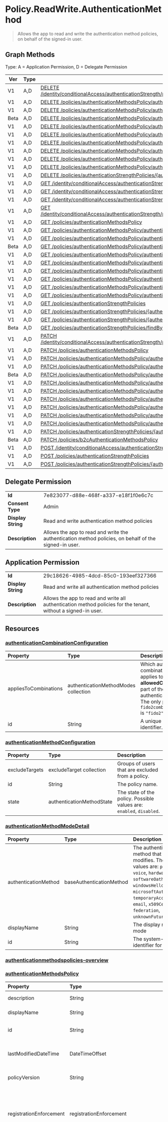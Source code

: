 # Policy.ReadWrite.AuthenticationMethod

> Allows the app to read and write the authentication method policies, on behalf of the signed-in user. 
## Graph Methods

Type: A = Application Permission, D = Delegate Permission

|Ver|Type|Method|
|-------|----|------|
|V1|A,D|[DELETE /identity/conditionalAccess/authenticationStrength/policies/{authenticationStrengthPolicyId}/combinationConfigurations/{authenticationCombinationConfigurationId}](https://docs.microsoft.com/graph/api/authenticationstrengthpolicy-delete-combinationconfigurations?view=graph-rest-1.0&tabs=http)|
|V1|A,D|[DELETE /policies/authenticationMethodsPolicy/authenticationMethodConfigurations/email](https://docs.microsoft.com/graph/api/emailauthenticationmethodconfiguration-delete?view=graph-rest-1.0&tabs=http)|
|V1|A,D|[DELETE /policies/authenticationMethodsPolicy/authenticationMethodConfigurations/fido2](https://docs.microsoft.com/graph/api/fido2authenticationmethodconfiguration-delete?view=graph-rest-1.0&tabs=http)|
|Beta|A,D|[DELETE /policies/authenticationMethodsPolicy/authenticationMethodConfigurations/hardwareOath](https://docs.microsoft.com/graph/api/hardwareoathauthenticationmethodconfiguration-delete?view=graph-rest-beta&tabs=http)|
|V1|A,D|[DELETE /policies/authenticationMethodsPolicy/authenticationMethodConfigurations/microsoftAuthenticator](https://docs.microsoft.com/graph/api/microsoftauthenticatorauthenticationmethodconfiguration-delete?view=graph-rest-1.0&tabs=http)|
|V1|A,D|[DELETE /policies/authenticationMethodsPolicy/authenticationMethodConfigurations/sms](https://docs.microsoft.com/graph/api/smsauthenticationmethodconfiguration-delete?view=graph-rest-1.0&tabs=http)|
|V1|A,D|[DELETE /policies/authenticationMethodsPolicy/authenticationMethodConfigurations/softwareOath](https://docs.microsoft.com/graph/api/softwareoathauthenticationmethodconfiguration-delete?view=graph-rest-1.0&tabs=http)|
|V1|A,D|[DELETE /policies/authenticationMethodsPolicy/authenticationMethodConfigurations/temporaryAccessPass](https://docs.microsoft.com/graph/api/temporaryaccesspassauthenticationmethodconfiguration-delete?view=graph-rest-1.0&tabs=http)|
|V1|A,D|[DELETE /policies/authenticationMethodsPolicy/authenticationMethodConfigurations/voice](https://docs.microsoft.com/graph/api/voiceauthenticationmethodconfiguration-delete?view=graph-rest-1.0&tabs=http)|
|V1|A,D|[DELETE /policies/authenticationMethodsPolicy/authenticationMethodConfigurations/x509Certificate](https://docs.microsoft.com/graph/api/x509certificateauthenticationmethodconfiguration-delete?view=graph-rest-1.0&tabs=http)|
|V1|A,D|[DELETE /policies/authenticationStrengthPolicies/{authenticationStrengthPolicyId}](https://docs.microsoft.com/graph/api/authenticationstrengthroot-delete-policies?view=graph-rest-1.0&tabs=http)|
|V1|A,D|[GET /identity/conditionalAccess/authenticationStrength/authenticationMethodModes](https://docs.microsoft.com/graph/api/authenticationstrengthroot-list-authenticationmethodmodes?view=graph-rest-1.0&tabs=http)|
|V1|A,D|[GET /identity/conditionalAccess/authenticationStrength/authenticationMethodModes/{authenticationMethodModeDetailId}](https://docs.microsoft.com/graph/api/authenticationmethodmodedetail-get?view=graph-rest-1.0&tabs=http)|
|V1|A,D|[GET /identity/conditionalAccess/authenticationStrength/policies/{authenticationStrengthPolicyId}/combinationConfigurations](https://docs.microsoft.com/graph/api/authenticationstrengthpolicy-list-combinationconfigurations?view=graph-rest-1.0&tabs=http)|
|V1|A,D|[GET /identity/conditionalAccess/authenticationStrength/policies/{authenticationStrengthPolicyId}/combinationConfigurations/{authenticationCombinationConfigurationId}](https://docs.microsoft.com/graph/api/authenticationcombinationconfiguration-get?view=graph-rest-1.0&tabs=http)|
|V1|A,D|[GET /policies/authenticationMethodsPolicy](https://docs.microsoft.com/graph/api/authenticationmethodspolicy-get?view=graph-rest-1.0&tabs=http)|
|V1|A,D|[GET /policies/authenticationMethodsPolicy/authenticationMethodConfigurations/email](https://docs.microsoft.com/graph/api/emailauthenticationmethodconfiguration-get?view=graph-rest-1.0&tabs=http)|
|V1|A,D|[GET /policies/authenticationMethodsPolicy/authenticationMethodConfigurations/fido2](https://docs.microsoft.com/graph/api/fido2authenticationmethodconfiguration-get?view=graph-rest-1.0&tabs=http)|
|Beta|A,D|[GET /policies/authenticationMethodsPolicy/authenticationMethodConfigurations/hardwareOath](https://docs.microsoft.com/graph/api/hardwareoathauthenticationmethodconfiguration-get?view=graph-rest-beta&tabs=http)|
|V1|A,D|[GET /policies/authenticationMethodsPolicy/authenticationMethodConfigurations/microsoftAuthenticator](https://docs.microsoft.com/graph/api/microsoftauthenticatorauthenticationmethodconfiguration-get?view=graph-rest-1.0&tabs=http)|
|V1|A,D|[GET /policies/authenticationMethodsPolicy/authenticationMethodConfigurations/sms](https://docs.microsoft.com/graph/api/smsauthenticationmethodconfiguration-get?view=graph-rest-1.0&tabs=http)|
|V1|A,D|[GET /policies/authenticationMethodsPolicy/authenticationMethodConfigurations/softwareOath](https://docs.microsoft.com/graph/api/softwareoathauthenticationmethodconfiguration-get?view=graph-rest-1.0&tabs=http)|
|V1|A,D|[GET /policies/authenticationMethodsPolicy/authenticationMethodConfigurations/temporaryAccessPass](https://docs.microsoft.com/graph/api/temporaryaccesspassauthenticationmethodconfiguration-get?view=graph-rest-1.0&tabs=http)|
|V1|A,D|[GET /policies/authenticationMethodsPolicy/authenticationMethodConfigurations/voice](https://docs.microsoft.com/graph/api/voiceauthenticationmethodconfiguration-get?view=graph-rest-1.0&tabs=http)|
|V1|A,D|[GET /policies/authenticationMethodsPolicy/authenticationMethodConfigurations/x509Certificate](https://docs.microsoft.com/graph/api/x509certificateauthenticationmethodconfiguration-get?view=graph-rest-1.0&tabs=http)|
|V1|A,D|[GET /policies/authenticationStrengthPolicies](https://docs.microsoft.com/graph/api/authenticationstrengthroot-list-policies?view=graph-rest-1.0&tabs=http)|
|V1|A,D|[GET /policies/authenticationStrengthPolicies/{authenticationStrengthPolicyId}](https://docs.microsoft.com/graph/api/authenticationstrengthpolicy-get?view=graph-rest-1.0&tabs=http)|
|V1|A,D|[GET /policies/authenticationStrengthPolicies/{authenticationStrengthPolicyId}/usage](https://docs.microsoft.com/graph/api/authenticationstrengthpolicy-usage?view=graph-rest-1.0&tabs=http)|
|Beta|A,D|[GET /policies/authenticationStrengthPolicies/findByMethodMode(authenticationMethodModes={authenticationMethodMode})](https://docs.microsoft.com/graph/api/authenticationstrengthpolicy-findbymethodmode?view=graph-rest-beta&tabs=http)|
|V1|A,D|[PATCH /identity/conditionalAccess/authenticationStrength/policies/{authenticationStrengthPolicyId}/combinationConfigurations/{authenticationCombinationConfigurationId}](https://docs.microsoft.com/graph/api/authenticationcombinationconfiguration-update?view=graph-rest-1.0&tabs=http)|
|V1|A,D|[PATCH /policies/authenticationMethodsPolicy](https://docs.microsoft.com/graph/api/authenticationmethodspolicy-update?view=graph-rest-1.0&tabs=http)|
|V1|A,D|[PATCH /policies/authenticationMethodsPolicy/authenticationMethodConfigurations/email](https://docs.microsoft.com/graph/api/emailauthenticationmethodconfiguration-update?view=graph-rest-1.0&tabs=http)|
|V1|A,D|[PATCH /policies/authenticationMethodsPolicy/authenticationMethodConfigurations/fido2](https://docs.microsoft.com/graph/api/fido2authenticationmethodconfiguration-update?view=graph-rest-1.0&tabs=http)|
|Beta|A,D|[PATCH /policies/authenticationMethodsPolicy/authenticationMethodConfigurations/hardwareOath](https://docs.microsoft.com/graph/api/hardwareoathauthenticationmethodconfiguration-update?view=graph-rest-beta&tabs=http)|
|V1|A,D|[PATCH /policies/authenticationMethodsPolicy/authenticationMethodConfigurations/microsoftAuthenticator](https://docs.microsoft.com/graph/api/microsoftauthenticatorauthenticationmethodconfiguration-update?view=graph-rest-1.0&tabs=http)|
|V1|A,D|[PATCH /policies/authenticationMethodsPolicy/authenticationMethodConfigurations/sms](https://docs.microsoft.com/graph/api/smsauthenticationmethodconfiguration-update?view=graph-rest-1.0&tabs=http)|
|V1|A,D|[PATCH /policies/authenticationMethodsPolicy/authenticationMethodConfigurations/softwareOath](https://docs.microsoft.com/graph/api/softwareoathauthenticationmethodconfiguration-update?view=graph-rest-1.0&tabs=http)|
|V1|A,D|[PATCH /policies/authenticationMethodsPolicy/authenticationMethodConfigurations/TemporaryAccessPass](https://docs.microsoft.com/graph/api/temporaryaccesspassauthenticationmethodconfiguration-update?view=graph-rest-1.0&tabs=http)|
|V1|A,D|[PATCH /policies/authenticationMethodsPolicy/authenticationMethodConfigurations/voice](https://docs.microsoft.com/graph/api/voiceauthenticationmethodconfiguration-update?view=graph-rest-1.0&tabs=http)|
|V1|A,D|[PATCH /policies/authenticationMethodsPolicy/authenticationMethodConfigurations/x509Certificate](https://docs.microsoft.com/graph/api/x509certificateauthenticationmethodconfiguration-update?view=graph-rest-1.0&tabs=http)|
|V1|A,D|[PATCH /policies/authenticationStrengthPolicies/{authenticationStrengthPolicyId}](https://docs.microsoft.com/graph/api/authenticationstrengthpolicy-update?view=graph-rest-1.0&tabs=http)|
|Beta|A,D|[PATCH /policies/b2cAuthenticationMethodsPolicy](https://docs.microsoft.com/graph/api/b2cauthenticationmethodspolicy-update?view=graph-rest-beta&tabs=http)|
|V1|A,D|[POST /identity/conditionalAccess/authenticationStrength/policies/{authenticationStrengthPolicyId}/combinationConfigurations](https://docs.microsoft.com/graph/api/authenticationstrengthpolicy-post-combinationconfigurations?view=graph-rest-1.0&tabs=http)|
|V1|A,D|[POST /policies/authenticationStrengthPolicies](https://docs.microsoft.com/graph/api/authenticationstrengthroot-post-policies?view=graph-rest-1.0&tabs=http)|
|V1|A,D|[POST /policies/authenticationStrengthPolicies/{authenticationStrengthPolicyId}/updateAllowedCombinations](https://docs.microsoft.com/graph/api/authenticationstrengthpolicy-updateallowedcombinations?view=graph-rest-1.0&tabs=http)|
## Delegate Permission
|||
|-|-|
|**Id**|7e823077-d88e-468f-a337-e18f1f0e6c7c|
|**Consent Type**|Admin|
|**Display String**|Read and write authentication method policies|
|**Description**|Allows the app to read and write the authentication method policies, on behalf of the signed-in user. |
## Application Permission
|||
|-|-|
|**Id**|29c18626-4985-4dcd-85c0-193eef327366|
|**Display String**|Read and write all authentication method policies |
|**Description**|Allows the app to read and write all authentication method policies for the tenant, without a signed-in user. |
## Resources
### [authenticationCombinationConfiguration ](https://docs.microsoft.com/graph/api/resources/authenticationcombinationconfiguration?view=graph-rest-1.0&tabs=http)
|Property|Type|Description|
|:---|:---|:---|
|appliesToCombinations|authenticationMethodModes collection|Which authentication method combinations this configuration applies to. Must be an **allowedCombinations** object, part of the authenticationStrengthPolicy. The only possible value for `fido2combinationConfigurations` is `"fido2"`.|
|id|String|A unique system-generated identifier.|
### [authenticationMethodConfiguration ](https://docs.microsoft.com/graph/api/resources/authenticationmethodconfiguration?view=graph-rest-1.0&tabs=http)
|Property|Type|Description|
|:---|:---|:---|
|excludeTargets|excludeTarget collection|Groups of users that are excluded from a policy.|
|id|String|The policy name.|
|state|authenticationMethodState|The state of the policy. Possible values are: `enabled`, `disabled`.|
### [authenticationMethodModeDetail ](https://docs.microsoft.com/graph/api/resources/authenticationmethodmodedetail?view=graph-rest-1.0&tabs=http)
|Property|Type|Description|
|:---|:---|:---|
|authenticationMethod|baseAuthenticationMethod|The authentication method that this mode modifies. The possible values are: `password`, `voice`, `hardwareOath`, `softwareOath`, `sms`, `fido2`, `windowsHelloForBusiness`, `microsoftAuthenticator`, `temporaryAccessPass`, `email`, `x509Certificate`, `federation`, `unknownFutureValue`.|
|displayName|String|The display name of this mode|
|id|String|The system-generated identifier for this mode. |
### [authenticationmethodspolicies-overview](https://docs.microsoft.com/graph/api/resources/authenticationmethodspolicies-overview?view=graph-rest-1.0&tabs=http)

### [authenticationMethodsPolicy ](https://docs.microsoft.com/graph/api/resources/authenticationmethodspolicy?view=graph-rest-1.0&tabs=http)
|Property|Type|Description|
|:---|:---|:---|
|description|String|A description of the policy. Read-only.|
|displayName|String|The name of the policy. Read-only.|
|id|String|The identifier of the policy. Inherited from entity.|
|lastModifiedDateTime|DateTimeOffset|The date and time of the last update to the policy. Read-only.|
|policyVersion|String|The version of the policy in use. Read-only.|
|registrationEnforcement|registrationEnforcement|Enforce registration at sign-in time. This property can be used to remind users to set up targeted authentication methods.|
|policyMigrationState|authenticationMethodsPolicyMigrationState|The state of migration of the authentication methods policy from the legacy multifactor authentication and self-service password reset (SSPR) policies. The possible values are: <br/><li>`premigration` - means the authentication methods policy is used for authentication only, legacy policies are respected. <li>`migrationInProgress` - means the authentication methods policy is used for both authentication and SSPR, legacy policies are respected. <li>`migrationComplete` - means the authentication methods policy is used for authentication and SSPR, legacy policies are ignored. <li>`unknownFutureValue` - Evolvable enumeration sentinel value. Do not use. |
### [authenticationMethodTarget ](https://docs.microsoft.com/graph/api/resources/authenticationmethodtarget?view=graph-rest-1.0&tabs=http)
|Property|Type|Description|
|:---|:---|:---|
|id|String|Object Id of a Microsoft Entra user or group.|
|isRegistrationRequired|Boolean|Determines if the user is enforced to register the authentication method.|
|targetType|authenticationMethodTargetType|Possible values are: `user`, `group`.|
### [authenticationStrengthPolicy ](https://docs.microsoft.com/graph/api/resources/authenticationstrengthpolicy?view=graph-rest-1.0&tabs=http)
|Property|Type|Description|
|:---|:---|:---|
|allowedCombinations|authenticationMethodModes collection|A collection of authentication method modes that are required be used to satify this authentication strength.|
|createdDateTime|DateTimeOffset|The datetime when this policy was created.|
|description|String|The human-readable description of this policy.|
|displayName|String|The human-readable display name of this policy. <br><br>Supports `$filter` (`eq`, `ne`, `not` , and `in`). |
|id|String|The system-generated identifier for this mode.|
|modifiedDateTime|DateTimeOffset|The datetime when this policy was last modified.|
|policyType|authenticationStrengthPolicyType|A descriptor of whether this policy is built into Microsoft Entra ID or created by an admin for the tenant. The possible values are: `builtIn`, `custom`, `unknownFutureValue`. <br><br>Supports `$filter` (`eq`, `ne`, `not` , and `in`). |
|requirementsSatisfied|authenticationStrengthRequirements|A descriptor of whether this authentication strength grants the MFA claim upon successful satisfaction. The possible values are: `none`, `mfa`, `unknownFutureValue`.|
### [authenticationStrengthUsage ](https://docs.microsoft.com/graph/api/resources/authenticationstrengthusage?view=graph-rest-1.0&tabs=http)
|Property|Type|Description|
|:---|:---|:---|
|mfa|conditionalAccessPolicy collection|A collection of Conditional Access policies that reference the specified authentication strength policy and that require an MFA claim.|
|none|conditionalAccessPolicy collection|A collection of Conditional Access policies that reference the specified authentication strength policy and that do not require an MFA claim.|
### [b2cAuthenticationMethodsPolicy ](https://docs.microsoft.com/graph/api/resources/b2cauthenticationmethodspolicy?view=graph-rest-1.0&tabs=http)
| Property     | Type        | Description |
|:-------------|:------------|:------------|
|id|String|The ID of the B2C authentication methods policy. This is a read only property and the key.|
|isEmailPasswordAuthenticationEnabled|Boolean|The tenant admin can configure local accounts using email if the email and password authentication method is enabled.|
|isUserNameAuthenticationEnabled|Boolean|The tenant admin can configure local accounts using username if the username and password authentication method is enabled.|
|isPhoneOneTimePasswordAuthenticationEnabled|Boolean|The tenant admin can configure local accounts using phone number if the phone number and one-time password authentication method is enabled.|
### [emailAuthenticationMethodConfiguration ](https://docs.microsoft.com/graph/api/resources/emailauthenticationmethodconfiguration?view=graph-rest-1.0&tabs=http)
|Property|Type|Description|
|:---|:---|:---|
|allowExternalIdToUseEmailOtp|externalEmailOtpState|Determines whether email OTP is usable by external users for authentication. Possible values are: `default`, `enabled`, `disabled`, `unknownFutureValue`. Tenants in the `default` state who didn't use public preview have email OTP enabled beginning in October 2021.|
|excludeTargets|excludeTarget collection|Groups of users that are excluded from the policy.|
|id|String|The authentication method policy identifier. Inherited from authenticationMethodConfiguration.|
|state|authenticationMethodState|Indicates whether this authentication method is enabled or not. Possible values are: `enabled`, `disabled`.|
### [excludeTarget ](https://docs.microsoft.com/graph/api/resources/excludetarget?view=graph-rest-1.0&tabs=http)
|Property|Type|Description|
|:---|:---|:---|
|id|String|The object identifier of a Microsoft Entra user or group.|
|targetType|authenticationMethodTargetType|The type of the authentication method target. Possible values are: `user`, `group`, `unknownFutureValue`.|
### [fido2AuthenticationMethodConfiguration ](https://docs.microsoft.com/graph/api/resources/fido2authenticationmethodconfiguration?view=graph-rest-1.0&tabs=http)
|Property|Type|Description|
|:---|:---|:---|
|excludeTargets|excludeTarget collection|Groups of users that are excluded from the policy.|
|id|String|The authentication method policy identifier.|
|isAttestationEnforced|Boolean|Determines whether attestation must be enforced for FIDO2 security key registration.|
|isSelfServiceRegistrationAllowed|Boolean|Determines if users can register new FIDO2 security keys.|
|keyRestrictions|fido2KeyRestrictions|Controls whether key restrictions are enforced on FIDO2 security keys, either allowing or disallowing certain key types as defined by Authenticator Attestation GUID (AAGUID), an identifier that indicates the type (e.g. make and model) of the authenticator.|
|state|authenticationMethodState|Possible values are: `enabled`, `disabled`.|
### [fido2CombinationConfiguration ](https://docs.microsoft.com/graph/api/resources/fido2combinationconfiguration?view=graph-rest-1.0&tabs=http)
|Property|Type|Description|
|:---|:---|:---|
|allowedAAGUIDs|String collection|A list of AAGUIDs allowed to be used as part of the specified authentication method combinations.|
|appliesToCombinations|authenticationMethodModes collection|Which authentication method combinations this configuration applies to. The only possible value is `"fido2"`. Inherited from authenticationCombinationConfiguration.|
|id|String|A system-generated identifier. Inherited from entity.|
### [hardwareOathAuthenticationMethodConfiguration ](https://docs.microsoft.com/graph/api/resources/hardwareoathauthenticationmethodconfiguration?view=graph-rest-1.0&tabs=http)
|Property|Type|Description|
|:---|:---|:---|
|excludeTargets|excludeTarget collection|Groups of users that are excluded from the policy. Inherited from authenticationMethodConfiguration.|
|id|String|The authentication method policy identifier. Inherited from entity.|
|state|authenticationMethodState|Possible values are: `enabled`, `disabled`. Inherited from authenticationMethodConfiguration.|
### [microsoftAuthenticatorAuthenticationMethodConfiguration ](https://docs.microsoft.com/graph/api/resources/microsoftauthenticatorauthenticationmethodconfiguration?view=graph-rest-1.0&tabs=http)
|Property|Type|Description|
|:---|:---|:---|
|excludeTargets|excludeTarget collection|Groups of users that are excluded from the policy.|
|id|String|The authentication method policy identifier.|
|featureSettings|microsoftAuthenticatorFeatureSettings|A collection of Microsoft Authenticator settings such as application context and location context, and whether they are enabled for all users or specific users only.|
|state|authenticationMethodState|Possible values are: `enabled`, `disabled`.|
### [registrationEnforcement ](https://docs.microsoft.com/graph/api/resources/registrationenforcement?view=graph-rest-1.0&tabs=http)
|Property|Type|Description|
|:---|:---|:---|
|authenticationMethodsRegistrationCampaign|authenticationMethodsRegistrationCampaign|Run campaigns to remind users to set up targeted authentication methods.|
### [reportSuspiciousActivitySettings ](https://docs.microsoft.com/graph/api/resources/reportsuspiciousactivitysettings?view=graph-rest-1.0&tabs=http)
|Property|Type|Description|
|:---|:---|:---|
|includeTarget|includeTarget|Group IDs in scope for report suspicious activity.|
|state|advancedConfigState|Specifies the state of the reportSuspiciousActivitySettings object. The possible values are: `default`, `enabled`, `disabled`, `unknownFutureValue`. Setting to `default` results in a disabled state.|
|voiceReportingCode|Int32|Specifies the number the user enters on their phone to report the MFA prompt as suspicious.|
### [smsAuthenticationMethodConfiguration ](https://docs.microsoft.com/graph/api/resources/smsauthenticationmethodconfiguration?view=graph-rest-1.0&tabs=http)
|Property|Type|Description|
|:---|:---|:---|
|excludeTargets|excludeTarget collection|Groups of users that are excluded from the policy.|
|id|String|The authentication method policy identifier.|
|state|authenticationMethodState|Possible values are: `enabled`, `disabled`.|
### [softwareOathAuthenticationMethodConfiguration ](https://docs.microsoft.com/graph/api/resources/softwareoathauthenticationmethodconfiguration?view=graph-rest-1.0&tabs=http)
|Property|Type|Description|
|:---|:---|:---|
|excludeTargets|excludeTarget collection|Groups of users that are excluded from the policy.|
|id|String|The authentication method policy identifier.|
|state|authenticationMethodState|Represents whether users can register this authentication method. The possible values are: `enabled`, `disabled`.|
### [systemCredentialPreferences ](https://docs.microsoft.com/graph/api/resources/systemcredentialpreferences?view=graph-rest-1.0&tabs=http)
|Property|Type|Description|
|:---|:---|:---|
|excludeTargets|excludeTarget collection|Users and groups excluded from the preferred authentication method experience of the system.|
|includeTargets|includeTarget collection|Users and groups included in the preferred authentication method experience of the system.|
|state|advancedConfigState|Indicates whether the feature is enabled or disabled. Possible values are: `default`, `enabled`, `disabled`, `unknownFutureValue`. The `default` value is used when the configuration hasn't been explicitly set, and uses the default behavior of Microsoft Entra ID for the setting. The default value is `disabled`.|
### [temporaryAccessPassAuthenticationMethodConfiguration ](https://docs.microsoft.com/graph/api/resources/temporaryaccesspassauthenticationmethodconfiguration?view=graph-rest-1.0&tabs=http)
|Property|Type|Description|
|:---|:---|:---|
|defaultLength|Int|Default length in characters of a Temporary Access Pass object. Must be between 8 and 48 characters.|
|defaultLifetimeInMinutes|Int|Default lifetime in minutes for a Temporary Access Pass. Value can be any integer between the **minimumLifetimeInMinutes** and **maximumLifetimeInMinutes**.|
|excludeTargets|excludeTarget collection|Groups of users that are excluded from the policy.|
|id|String|The identifier of the authentication method policy. Inherited from entity.|
|isUsableOnce|Boolean    |If `true`, all the passes in the tenant will be restricted to one-time use. If `false`, passes in the tenant can be created to be either one-time use or reusable.|
|maximumLifetimeInMinutes|Int|Maximum lifetime in minutes for any Temporary Access Pass created in the tenant. Value can be between 10 and 43200 minutes (equivalent to 30 days).|
|minimumLifetimeInMinutes|Int|Minimum lifetime in minutes for any Temporary Access Pass created in the tenant. Value can be between 10 and 43200 minutes (equivalent to 30 days).|
|state|authenticationMethodState|Whether the Temporary Access Pass method is enabled in the tenant. Possible values are: `enabled`, `disabled`. Inherited from authenticationMethodConfiguration. |
### [updateAllowedCombinationsResult ](https://docs.microsoft.com/graph/api/resources/updateallowedcombinationsresult?view=graph-rest-1.0&tabs=http)
|Property|Type|Description|
|:---|:---|:---|
|additionalInformation|String|Information about why the updateAllowedCombinations action was successful or failed.|
|conditionalAccessReferences|String collection|References to existing Conditional Access policies that use this authentication strength.|
|currentCombinations|authenticationMethodModes collection|The list of current authentication method combinations allowed by the authentication strength.|
|previousCombinations|authenticationMethodModes collection|The list of former authentication method combinations allowed by the authentication strength before they were updated through the updateAllowedCombinations action.|
### [voiceAuthenticationMethodConfiguration ](https://docs.microsoft.com/graph/api/resources/voiceauthenticationmethodconfiguration?view=graph-rest-1.0&tabs=http)
|Property|Type|Description|
|:---|:---|:---|
|excludeTargets|excludeTarget collection|Groups of users that are excluded from the policy.|
|id|String|The authentication method policy identifier.|
|isOfficePhoneAllowed|Boolean|`true` if users can register office phones, otherwise, `false`. |
|state|authenticationMethodState|Represents whether users can register this authentication method. The possible values are: `enabled`, `disabled`.|
### [x509CertificateAuthenticationMethodConfiguration ](https://docs.microsoft.com/graph/api/resources/x509certificateauthenticationmethodconfiguration?view=graph-rest-1.0&tabs=http)
|Property|Type|Description|
|:---|:---|:---|
|authenticationModeConfiguration|x509CertificateAuthenticationModeConfiguration|Defines strong authentication configurations. This configuration includes the default authentication mode and the different rules for strong authentication bindings. |
|certificateUserBindings|x509CertificateUserBinding collection|Defines fields in the X.509 certificate that map to attributes of the Microsoft Entra user object in order to bind the certificate to the user. The **priority** of the object determines the order in which the binding is carried out. The first binding that matches will be used and the rest ignored. |
|excludeTargets|excludeTarget collection|Groups of users that are excluded from the policy.|
|id|String|The identifier for the authentication method policy. The value is always `X509Certificate`. Inherited from
|state|authenticationMethodState|The possible values are: `enabled`, `disabled`. Inherited from authenticationMethodConfiguration.|
### [x509CertificateAuthenticationModeConfiguration ](https://docs.microsoft.com/graph/api/resources/x509certificateauthenticationmodeconfiguration?view=graph-rest-1.0&tabs=http)
|Property|Type|Description|
|:---|:---|:---|
|rules|x509CertificateRule collection| Rules are configured in addition to the authentication mode to bind a specific **x509CertificateRuleType** to an **x509CertificateAuthenticationMode**. For example, bind the `policyOID` with identifier `1.32.132.343` to `x509CertificateMultiFactor` authentication mode.|
|x509CertificateAuthenticationDefaultMode|x509CertificateAuthenticationMode| The type of strong authentication mode. The possible values are: `x509CertificateSingleFactor`, `x509CertificateMultiFactor`, `unknownFutureValue`.|
### [x509CertificateCombinationConfiguration ](https://docs.microsoft.com/graph/api/resources/x509certificatecombinationconfiguration?view=graph-rest-1.0&tabs=http)
|Property|Type|Description|
|:---|:---|:---|
|allowedIssuerSkis|String collection|A list of allowed subject key identifier values.|
|allowedPolicyOIDs|String collection|A list of allowed policy OIDs.|
|appliesToCombinations|authenticationMethodModes collection| Which authentication method combinations this configuration applies to. The possible values for x509certificatecombinationconfiguration are `"x509CertificateSingleFactor"` or `"x509CertificateMultiFactor"`. Inherited from authenticationCombinationConfiguration.|
|id|String|A system-generated identifier. Inherited from entity.|
### [x509CertificateIssuerHintsConfiguration ](https://docs.microsoft.com/graph/api/resources/x509certificateissuerhintsconfiguration?view=graph-rest-1.0&tabs=http)
|Property|Type|Description|
|:---|:---|:---|
|state|x509CertificateIssuerHintsState|The possible values are: `disabled`, `enabled`, `unknownFutureValue`.|
### [x509CertificateUserBinding ](https://docs.microsoft.com/graph/api/resources/x509certificateuserbinding?view=graph-rest-1.0&tabs=http)
|Property|Type|Description|
|:---|:---|:---|
|priority|Int32|The priority of the binding. Microsoft Entra ID uses the binding with the highest priority. This value must be a non-negative integer and unique in the collection of objects in the **certificateUserBindings** property of an **x509CertificateAuthenticationMethodConfiguration** object. Required|
|userProperty|String|Defines the Microsoft Entra user property of the user object to use for the binding. The possible values are: `userPrincipalName`, `onPremisesUserPrincipalName`, `certificateUserIds`. Required.|
|x509CertificateField|String|The field on the X.509 certificate to use for the binding. The possible values are: `PrincipalName`, `RFC822Name`, `SubjectKeyIdentifier`, `SHA1PublicKey`. |
